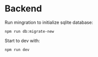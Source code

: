 
# Backend

Run mingration to initialize sqlite database:

```
npm run db:migrate-new
```


Start to dev with:

```
npm run dev
```

